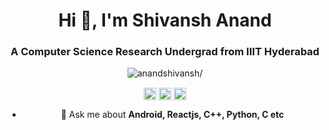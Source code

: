 <h1 align="center">Hi 👋, I'm Shivansh Anand</h1>
<h3 align="center">A Computer Science Research Undergrad from IIIT Hyderabad</h3>
<p align="center"> <img src=https://komarev.com/ghpvc/?username=anandshivansh alt=anandshivansh/> </p>
<p align="center">
<a href=https://www.linkedin.com/in/anandshivansh target="blank"><img align="center" src=https://cdn.jsdelivr.net/npm/simple-icons@3.0.1/icons/linkedin.svg alt="anandshivansh" height="20" width="20" /></a>
<a href=https://fb.com/shivanshanand292 target="blank"><img align="center" src=https://cdn.jsdelivr.net/npm/simple-icons@3.0.1/icons/facebook.svg alt="shivanshanand292" height="20" width="20" /></a>
<a href=https://instagram.com/_shivansh__anand_ target="blank"><img align="center" src=https://cdn.jsdelivr.net/npm/simple-icons@3.0.1/icons/instagram.svg alt="_shivansh__anand_" height="20" width="20" /></a>
</p>
<ul align="center">
  <li> 💬 Ask me about <b>Android, Reactjs, C++, Python, C etc</b></li>
</ul>
